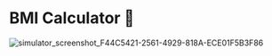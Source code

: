 

# BMI Calculator 💪

![simulator_screenshot_F44C5421-2561-4929-818A-ECE01F5B3F86](https://user-images.githubusercontent.com/90631432/184052593-de28a8be-578f-49d4-8c21-e9589d6a9936.png)
